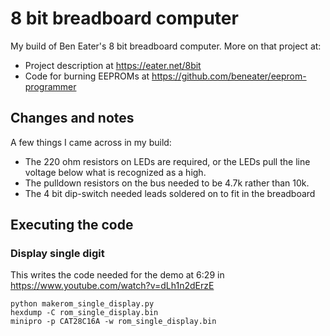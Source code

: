 # 8 bit breadboard computer

My build of Ben Eater's 8 bit breadboard computer. More on that project at:

- Project description at https://eater.net/8bit
- Code for burning EEPROMs at https://github.com/beneater/eeprom-programmer

## Changes and notes

A few things I came across in my build:

- The 220 ohm resistors on LEDs are required, or the LEDs pull the line voltage below what is recognized as a high.
- The pulldown resistors on the bus needed to be 4.7k rather than 10k.
- The 4 bit dip-switch needed leads soldered on to fit in the breadboard


## Executing the code

### Display single digit

This writes the code needed for the demo at 6:29 in https://www.youtube.com/watch?v=dLh1n2dErzE

    python makerom_single_display.py
    hexdump -C rom_single_display.bin
    minipro -p CAT28C16A -w rom_single_display.bin
